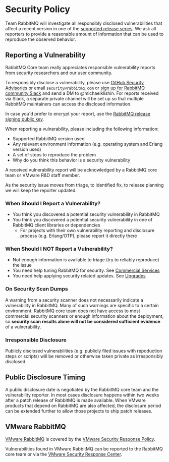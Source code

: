 # Security Policy

Team RabbitMQ will investigate all responsibly disclosed vulnerabilities that affect
a recent version in one of the [supported release series](https://www.rabbitmq.com/versions.html). 
We ask all reporters to provide a reasonable amount of information that can be used to reproduce
the observed behavior.

## Reporting a Vulnerability

RabbitMQ Core team really appreciates responsible vulnerability reports
from security researchers and our user community.

To responsibly disclose a vulnerability, please use [GitHub Security Advisories](https://docs.github.com/en/code-security/security-advisories/guidance-on-reporting-and-writing/privately-reporting-a-security-vulnerability) or email `security@rabbitmq.com` or
[sign up for RabbitMQ community Slack](https://rabbitmq-slack.herokuapp.com) and
send a DM to @michaelklishin. For reports received via Slack, a separate private
channel will be set up so that multiple RabbitMQ maintainers can access the disclosed
information.

In case you'd prefer to encrypt your report, use the [RabbitMQ release signing public key](https://github.com/rabbitmq/signing-keys/releases).

When reporting a vulnerability, please including the following information:

 * Supported RabbitMQ version used
 * Any relevant environment information (e.g. operating system and Erlang version used)
 * A set of steps to reproduce the problem
 * Why do you think this behavior is a security vulnerability

A received vulnerability report will be acknowledged by a RabbitMQ core team or VMware R&D staff member.

As the security issue moves from triage, to identified fix, to release planning we will keep the reporter updated.

### When Should I Report a Vulnerability? 

 * You think you discovered a potential security vulnerability in RabbitMQ
 * You think you discovered a potential security vulnerability in one of RabbitMQ client libraries or dependencies
   * For projects with their own vulnerability reporting and disclosure process (e.g. Erlang/OTP), please report it directly there

### When Should I NOT Report a Vulnerability?

 * Not enough information is available to triage (try to reliably reproduce) the issue
 * You need help tuning RabbitMQ for security. See [Commercial Services](https://www.rabbitmq.com/services.html)
 * You need help applying security related updates. See [Upgrades](https://www.rabbitmq.com/upgrade.html)

### On Security Scan Dumps

A warning from a security scanner does not necessarily indicate a vulnerability in RabbitMQ.
Many of such warnings are specific to a certain environment. RabbitMQ core team does not have
access to most commercial security scanners or enough information about the deployment,
so **security scan results alone will not be considered sufficient evidence** of a vulnerability.


### Irresponsible Disclosure

Publicly disclosed vulnerabilities (e.g. publicly filed issues with repoduction steps or scripts)
will be removed or otherwise taken private as irresponsibly disclosed.


## Public Disclosure Timing

A public disclosure date is negotiated by the RabbitMQ core team and the vulnerability reporter.
In most cases disclosure happens within two weeks after a patch release of RabbitMQ is made available.
When VMware products that depend on RabbitMQ are also affected, the disclosure period can be extended
further to allow those projects to ship patch releases.


## VMware RabbitMQ

[VMware RabbitMQ](https://www.vmware.com/products/rabbitmq.html) is covered by the [VMware Security Response Policy](https://www.vmware.com/support/policies/security_response.html).

Vulnerabilities found in VMware RabbitMQ can be reported to the RabbitMQ core team or
via the [VMware Security Response Center](https://www.vmware.com/security/vsrc.html).
